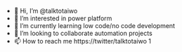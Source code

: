 - 👋 Hi, I’m @talktotaiwo
- 👀 I’m interested in power platform
- 🌱 I’m currently learning low code/no code development
- 💞️ I’m looking to collaborate automation projects
- 📫 How to reach me https://twitter/talktotaiwo 1

<!---
talktotaiwo/talktotaiwo is a ✨ special ✨ repository because its `README.md` (this file) appears on your GitHub profile.
You can click the Preview link to take a look at your changes.
--->
